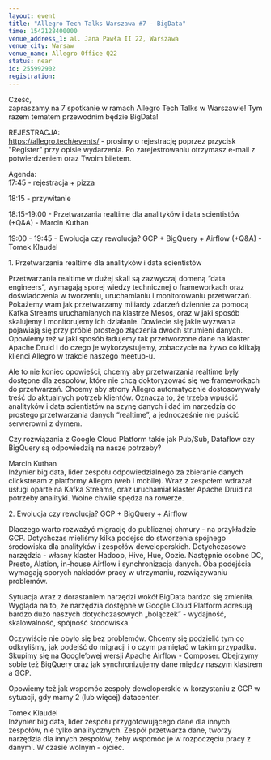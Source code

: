 ```yaml
---
layout: event
title: "Allegro Tech Talks Warszawa #7 - BigData"
time: 1542128400000
venue_address_1: al. Jana Pawła II 22, Warszawa
venue_city: Warsaw
venue_name: Allegro Office Q22
status: near
id: 255992902
registration: 
---
```


<p>Cześć,<br />zapraszamy na 7 spotkanie w ramach Allegro Tech Talks w Warszawie! Tym razem tematem przewodnim będzie BigData!</p>
<p>REJESTRACJA:<br /><a href="https://allegro.tech/events/" class="linkified">https://allegro.tech/events/</a> - prosimy o rejestrację poprzez przycisk "Register" przy opisie wydarzenia. Po zarejestrowaniu otrzymasz e-mail z potwierdzeniem oraz Twoim biletem.</p>
<p>Agenda:<br />17:45 - rejestracja + pizza</p>
<p>18:15 - przywitanie</p>
<p>18:15-19:00 - Przetwarzania realtime dla analityków i data scientistów (+Q&amp;A) - Marcin Kuthan</p>
<p>19:00 - 19:45 - Ewolucja czy rewolucja? GCP + BigQuery + Airflow (+Q&amp;A) - Tomek Klaudel</p>
<p>1. Przetwarzania realtime dla analityków i data scientistów</p>
<p>Przetwarzania realtime w dużej skali są zazwyczaj domeną “data engineers”, wymagają sporej wiedzy technicznej o frameworkach oraz doświadczenia w tworzeniu, uruchamianiu i monitorowaniu przetwarzań. Pokażemy wam jak przetwarzamy miliardy zdarzeń dziennie za pomocą Kafka Streams uruchamianych na klastrze Mesos, oraz w jaki sposób skalujemy i monitorujemy ich działanie. Dowiecie się jakie wyzwania pojawiają się przy próbie prostego złączenia dwóch strumieni danych. Opowiemy też w jaki sposób ładujemy tak przetworzone dane na klaster Apache Druid i do czego je wykorzystujemy, zobaczycie na żywo co klikają klienci Allegro w trakcie naszego meetup-u.</p>
<p>Ale to nie koniec opowieści, chcemy aby przetwarzania realtime były dostępne dla zespołów, które nie chcą doktoryzować się we frameworkach do przetwarzań. Chcemy aby strony Allegro automatycznie dostosowywały treść do aktualnych potrzeb klientów. Oznacza to, że trzeba wpuścić analityków i data scientistów na szynę danych i dać im narzędzia do prostego przetwarzania danych “realtime”, a jednocześnie nie puścić serwerowni z dymem.</p>
<p>Czy rozwiązania z Google Cloud Platform takie jak Pub/Sub, Dataflow czy BigQuery są odpowiedzią na nasze potrzeby?</p>
<p>Marcin Kuthan<br />Inżynier big data, lider zespołu odpowiedzialnego za zbieranie danych clickstream z platformy Allegro (web i mobile). Wraz z zespołem wdrażał usługi oparte na Kafka Streams, oraz uruchamiał klaster Apache Druid na potrzeby analityki. Wolne chwile spędza na rowerze.</p>
<p>2. Ewolucja czy rewolucja? GCP + BigQuery + Airflow</p>
<p>Dlaczego warto rozważyć migrację do publicznej chmury - na przykładzie GCP. Dotychczas mieliśmy kilka podejść do stworzenia spójnego środowiska dla analityków i zespołów deweloperskich. Dotychczasowe narzędzia - własny klaster Hadoop, Hive, Hue, Oozie. Następnie osobne DC, Presto, Alation, in-house Airflow i synchronizacja danych. Oba podejścia wymagają sporych nakładów pracy w utrzymaniu, rozwiązywaniu problemów.</p>
<p>Sytuacja wraz z dorastaniem narzędzi wokół BigData bardzo się zmieniła. Wygląda na to, że narzędzia dostępne w Google Cloud Platform adresują bardzo dużo naszych dotychczasowych „bolączek” - wydajność, skalowalność, spójność środowiska.</p>
<p>Oczywiście nie obyło się bez problemów. Chcemy się podzielić tym co odkryliśmy, jak podejść do migracji i o czym pamiętać w takim przypadku. Skupimy się na Google’owej wersji Apache Airflow - Composer. Obejrzymy sobie też BigQuery oraz jak synchronizujemy dane między naszym klastrem a GCP.</p>
<p>Opowiemy też jak wspomóc zespoły deweloperskie w korzystaniu z GCP w sytuacji, gdy mamy 2 (lub więcej) datacenter.</p>
<p>Tomek Klaudel<br />Inżynier big data, lider zespołu przygotowującego dane dla innych zespołów, nie tylko analitycznych. Zespół przetwarza dane, tworzy narzędzia dla innych zespołów, żeby wspomóc je w rozpoczęciu pracy z danymi. W czasie wolnym - ojciec.</p>
